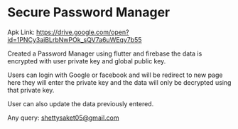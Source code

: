 # Secure Password Manager

Apk Link: https://drive.google.com/open?id=1PNCy3aiBLrbNwPOk_sQV7a6uWEqy7b55

Created a Password Manager using flutter and firebase the data is encrypted with user private key and global public key.

Users can login with Google or facebook and will be redirect to new page here they will enter the private key and the data will only be decrypted using that private key.

User can also update the data previously entered.

Any query: shettysaket05@gmail.com
